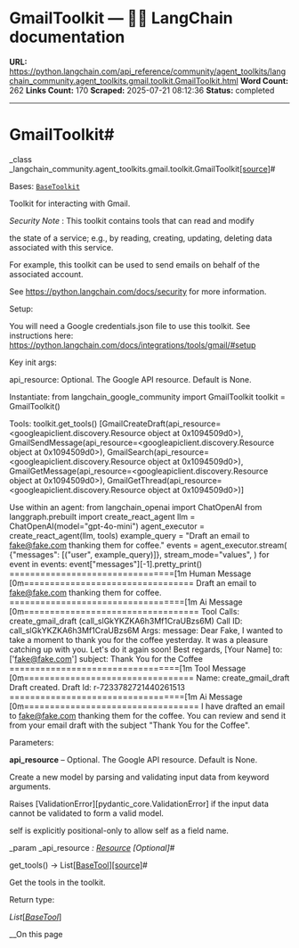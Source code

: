 # GmailToolkit — 🦜🔗 LangChain  documentation

**URL:** https://python.langchain.com/api_reference/community/agent_toolkits/langchain_community.agent_toolkits.gmail.toolkit.GmailToolkit.html
**Word Count:** 262
**Links Count:** 170
**Scraped:** 2025-07-21 08:12:36
**Status:** completed

---

# GmailToolkit\#

_class _langchain\_community.agent\_toolkits.gmail.toolkit.GmailToolkit[\[source\]](https://python.langchain.com/api_reference/_modules/langchain_community/agent_toolkits/gmail/toolkit.html#GmailToolkit)\#     

Bases: [`BaseToolkit`](https://python.langchain.com/api_reference/core/tools/langchain_core.tools.base.BaseToolkit.html#langchain_core.tools.base.BaseToolkit "langchain_core.tools.base.BaseToolkit")

Toolkit for interacting with Gmail.

_Security Note_ : This toolkit contains tools that can read and modify     

the state of a service; e.g., by reading, creating, updating, deleting data associated with this service.

For example, this toolkit can be used to send emails on behalf of the associated account.

See <https://python.langchain.com/docs/security> for more information.

Setup:     

You will need a Google credentials.json file to use this toolkit. See instructions here: <https://python.langchain.com/docs/integrations/tools/gmail/#setup>

Key init args:     

api\_resource: Optional. The Google API resource. Default is None.

Instantiate:                    from langchain_google_community import GmailToolkit          toolkit = GmailToolkit()     

Tools:                    toolkit.get_tools()                    [GmailCreateDraft(api_resource=<googleapiclient.discovery.Resource object at 0x1094509d0>),     GmailSendMessage(api_resource=<googleapiclient.discovery.Resource object at 0x1094509d0>),     GmailSearch(api_resource=<googleapiclient.discovery.Resource object at 0x1094509d0>),     GmailGetMessage(api_resource=<googleapiclient.discovery.Resource object at 0x1094509d0>),     GmailGetThread(api_resource=<googleapiclient.discovery.Resource object at 0x1094509d0>)]     

Use within an agent:                    from langchain_openai import ChatOpenAI     from langgraph.prebuilt import create_react_agent          llm = ChatOpenAI(model="gpt-4o-mini")          agent_executor = create_react_agent(llm, tools)          example_query = "Draft an email to fake@fake.com thanking them for coffee."          events = agent_executor.stream(         {"messages": [("user", example_query)]},         stream_mode="values",     )     for event in events:         event["messages"][-1].pretty_print()                     ================================[1m Human Message [0m=================================          Draft an email to fake@fake.com thanking them for coffee.     ==================================[1m Ai Message [0m==================================     Tool Calls:     create_gmail_draft (call_slGkYKZKA6h3Mf1CraUBzs6M)     Call ID: call_slGkYKZKA6h3Mf1CraUBzs6M     Args:         message: Dear Fake,          I wanted to take a moment to thank you for the coffee yesterday. It was a pleasure catching up with you. Let's do it again soon!          Best regards,     [Your Name]         to: ['fake@fake.com']         subject: Thank You for the Coffee     =================================[1m Tool Message [0m=================================     Name: create_gmail_draft          Draft created. Draft Id: r-7233782721440261513     ==================================[1m Ai Message [0m==================================          I have drafted an email to fake@fake.com thanking them for the coffee. You can review and send it from your email draft with the subject "Thank You for the Coffee".     

Parameters:     

**api\_resource** – Optional. The Google API resource. Default is None.

Create a new model by parsing and validating input data from keyword arguments.

Raises \[ValidationError\]\[pydantic\_core.ValidationError\] if the input data cannot be validated to form a valid model.

self is explicitly positional-only to allow self as a field name.

_param _api\_resource _: [Resource](https://python.langchain.com/api_reference/google_community/gmail/langchain_google_community.gmail.search.Resource.html#langchain_google_community.gmail.search.Resource "langchain_google_community.gmail.search.Resource")_ _\[Optional\]_\#     

get\_tools\(\) → List\[[BaseTool](https://python.langchain.com/api_reference/core/tools/langchain_core.tools.base.BaseTool.html#langchain_core.tools.base.BaseTool "langchain_core.tools.base.BaseTool")\][\[source\]](https://python.langchain.com/api_reference/_modules/langchain_community/agent_toolkits/gmail/toolkit.html#GmailToolkit.get_tools)\#     

Get the tools in the toolkit.

Return type:     

_List_\[[_BaseTool_](https://python.langchain.com/api_reference/core/tools/langchain_core.tools.base.BaseTool.html#langchain_core.tools.base.BaseTool "langchain_core.tools.base.BaseTool")\]

__On this page